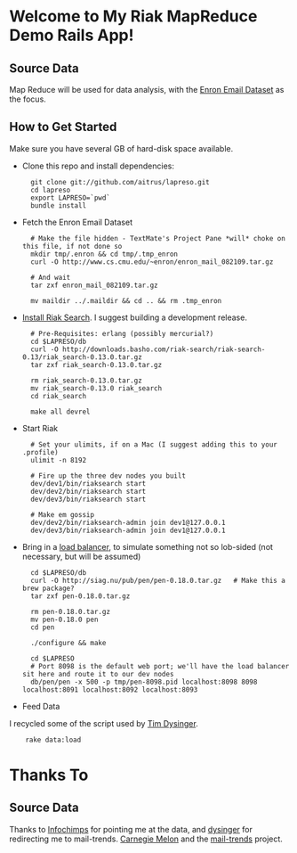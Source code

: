# Welcome to My Riak MapReduce Demo Rails App!

## Source Data

Map Reduce will be used for data analysis, with the [Enron Email Dataset][enron_data] as the focus.

## How to Get Started

Make sure you have several GB of hard-disk space available.

* Clone this repo and install dependencies:

        git clone git://github.com/aitrus/lapreso.git
        cd lapreso
        export LAPRESO=`pwd`
        bundle install

* Fetch the Enron Email Dataset

        # Make the file hidden - TextMate's Project Pane *will* choke on this file, if not done so
        mkdir tmp/.enron && cd tmp/.tmp_enron
        curl -O http://www.cs.cmu.edu/~enron/enron_mail_082109.tar.gz

        # And wait
        tar zxf enron_mail_082109.tar.gz

        mv maildir ../.maildir && cd .. && rm .tmp_enron

* [Install Riak Search][install_rs]. I suggest building a development release.

        # Pre-Requisites: erlang (possibly mercurial?)
        cd $LAPRESO/db
        curl -O http://downloads.basho.com/riak-search/riak-search-0.13/riak_search-0.13.0.tar.gz
        tar zxf riak_search-0.13.0.tar.gz

        rm riak_search-0.13.0.tar.gz
        mv riak_search-0.13.0 riak_search
        cd riak_search

        make all devrel

* Start Riak

        # Set your ulimits, if on a Mac (I suggest adding this to your .profile)
        ulimit -n 8192

        # Fire up the three dev nodes you built
        dev/dev1/bin/riaksearch start
        dev/dev2/bin/riaksearch start
        dev/dev3/bin/riaksearch start

        # Make em gossip
        dev/dev2/bin/riaksearch-admin join dev1@127.0.0.1
        dev/dev3/bin/riaksearch-admin join dev1@127.0.0.1

* Bring in a [load balancer][pen], to simulate something not so lob-sided (not necessary, but will be assumed)

        cd $LAPRESO/db
        curl -O http://siag.nu/pub/pen/pen-0.18.0.tar.gz   # Make this a brew package?
        tar zxf pen-0.18.0.tar.gz

        rm pen-0.18.0.tar.gz
        mv pen-0.18.0 pen
        cd pen

        ./configure && make

        cd $LAPRESO
        # Port 8098 is the default web port; we'll have the load balancer sit here and route it to our dev nodes
        db/pen/pen -x 500 -p tmp/pen-8098.pid localhost:8098 8098 localhost:8091 localhost:8092 localhost:8093

* Feed Data

I recycled some of the script used by [Tim Dysinger][dysinger].

        rake data:load

# Thanks To

## Source Data
Thanks to [Infochimps][infochimps] for pointing me at the data, and [dysinger][dysinger] for redirecting me to mail-trends. [Carnegie Melon][enron_data] and the [mail-trends][mailtrends] project.


[infochimps]:   http://infochimps.com/datasets/enron-email-dataset--2
[enron_data]:   http://www.cs.cmu.edu/~enron/
[dysinger]:     http://dysinger.net/
[mailtrends]:   http://code.google.com/p/mail-trends/source/browse/#svn/trunk
[install_rs]:   https://wiki.basho.com/display/RIAK/Riak+Search+-+Installation+and+Setup
[pen]:          http://siag.nu/pen/

